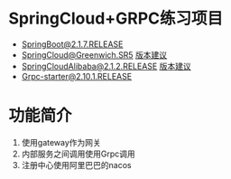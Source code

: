 # SpringCloud+GRPC练习项目

* SpringBoot@2.1.7.RELEASE
* SpringCloud@Greenwich.SR5 [版本建议](https://github.com/spring-projects/spring-cloud/wiki/Spring-Cloud-Greenwich-Release-Notes)
* SpringCloudAlibaba@2.1.2.RELEASE [版本建议](https://github.com/alibaba/spring-cloud-alibaba/wiki/%E7%89%88%E6%9C%AC%E8%AF%B4%E6%98%8E)
* Grpc-starter@2.10.1.RELEASE

# 功能简介
1. 使用gateway作为网关
2. 内部服务之间调用使用Grpc调用
3. 注册中心使用阿里巴巴的nacos